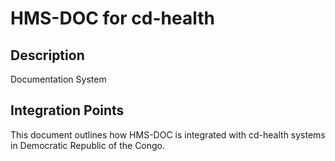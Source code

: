 # HMS-DOC for cd-health

## Description

Documentation System

## Integration Points

This document outlines how HMS-DOC is integrated with cd-health systems in Democratic Republic of the Congo.
